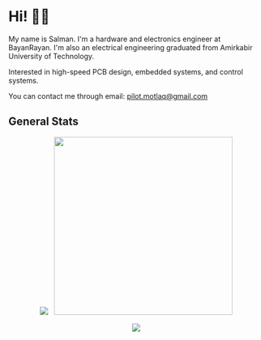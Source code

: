 # Hi! 👋🏻

My name is Salman. I'm a hardware and electronics engineer at BayanRayan. I'm also an electrical engineering graduated from Amirkabir University of Technology.

Interested in high-speed PCB design, embedded systems, and control systems.

You can contact me through email: pilot.motlaq@gmail.com

## General Stats

<p align="center">
  <img src="https://github-readme-stats.vercel.app/api?username=SMotlaq&theme=dark&show_icons=true&count_private=true&hide_rank=true" />
  &nbsp;
  <img src="https://github-readme-stats.vercel.app/api/top-langs/?username=SMotlaq&theme=dark&layout=compact" width="352" />
</p>

<p align="center">
  <img src="https://api.star-history.com/svg?repos=SMotlaq/LoRa,SMotlaq/open-watch&type=Date&theme=dark" />
</p>

